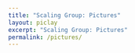 ```yaml
---
title: "Scaling Group: Pictures"
layout: piclay
excerpt: "Scaling Group: Pictures"
permalink: /pictures/
---
```

